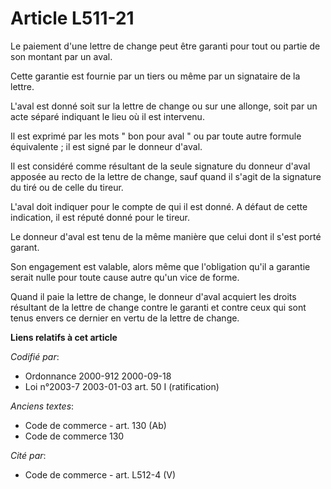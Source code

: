 # Article L511-21

Le paiement d'une lettre de change peut être garanti pour tout ou partie de son montant par un aval.

Cette garantie est fournie par un tiers ou même par un signataire de la lettre.

L'aval est donné soit sur la lettre de change ou sur une allonge, soit par un acte séparé indiquant le lieu où il est
intervenu.

Il est exprimé par les mots " bon pour aval " ou par toute autre formule équivalente ; il est signé par le donneur d'aval.

Il est considéré comme résultant de la seule signature du donneur d'aval apposée au recto de la lettre de change, sauf quand
il s'agit de la signature du tiré ou de celle du tireur.

L'aval doit indiquer pour le compte de qui il est donné. A défaut de cette indication, il est réputé donné pour le tireur.

Le donneur d'aval est tenu de la même manière que celui dont il s'est porté garant.

Son engagement est valable, alors même que l'obligation qu'il a garantie serait nulle pour toute cause autre qu'un vice de
forme.

Quand il paie la lettre de change, le donneur d'aval acquiert les droits résultant de la lettre de change contre le garanti
et contre ceux qui sont tenus envers ce dernier en vertu de la lettre de change.

**Liens relatifs à cet article**

_Codifié par_:

  - Ordonnance 2000-912 2000-09-18
  - Loi n°2003-7 2003-01-03 art. 50 I (ratification)

_Anciens textes_:

  - Code de commerce - art. 130 (Ab)
  - Code de commerce 130

_Cité par_:

  - Code de commerce - art. L512-4 (V)
